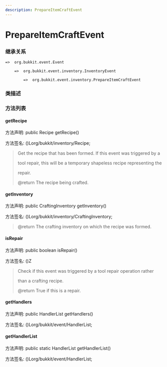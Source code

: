 ```yaml
---
description: PrepareItemCraftEvent
---
```


# PrepareItemCraftEvent

### 继承关系

    =>  org.bukkit.event.Event

        =>  org.bukkit.event.inventory.InventoryEvent

            =>  org.bukkit.event.inventory.PrepareItemCraftEvent

### 类描述

### 方法列表

#### getRecipe

方法声明: public Recipe getRecipe()

方法签名: ()Lorg/bukkit/inventory/Recipe;

> Get the recipe that has been formed. If this event was triggered by a
>
> tool repair, this will be a temporary shapeless recipe representing the
>
> repair.
>
> @return The recipe being crafted.

#### getInventory

方法声明: public CraftingInventory getInventory()

方法签名: ()Lorg/bukkit/inventory/CraftingInventory;

> @return The crafting inventory on which the recipe was formed.

#### isRepair

方法声明: public boolean isRepair()

方法签名: ()Z

> Check if this event was triggered by a tool repair operation rather
>
> than a crafting recipe.
>
> @return True if this is a repair.

#### getHandlers

方法声明: public HandlerList getHandlers()

方法签名: ()Lorg/bukkit/event/HandlerList;

#### getHandlerList

方法声明: public static HandlerList getHandlerList()

方法签名: ()Lorg/bukkit/event/HandlerList;